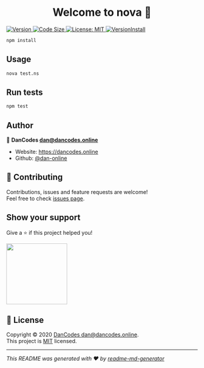 <h1 align="center">Welcome to nova 👋</h1>
<p>
  <a href="">
    <img alt="Version" src="https://img.shields.io/github/languages/top/dan-online/nova">
  </a>
  <a href="">
    <img alt="Code Size" src="https://img.shields.io/github/languages/code-size/dan-online/nova">
  </a>
  <a href="LICENSE.md" target="_blank">
    <img alt="License: MIT" src="https://img.shields.io/badge/License-MIT-yellow.svg" />
  </a>
  <a href="package.json" target="_blank">
    <img alt="Version" src="https://img.shields.io/github/package-json/v/dan-online/nova>
  </a>
</p>

> Computer science simplified for learning purposes.

## Install

```sh
npm install
```

## Usage

```sh
nova test.ns
```

## Run tests

```sh
npm test
```

## Author

👤 **DanCodes <dan@dancodes.online>**

- Website: https://dancodes.online
- Github: [@dan-online](https://github.com/dan-online)

## 🤝 Contributing

Contributions, issues and feature requests are welcome!<br />Feel free to check [issues page](https://github.com/dan-online/Nova/issues).

## Show your support

Give a ⭐️ if this project helped you!

<a href="https://www.patreon.com/mayorchano">
  <img src="https://c5.patreon.com/external/logo/become_a_patron_button@2x.png" width="160">
</a>

## 📝 License

Copyright © 2020 [DanCodes <dan@dancodes.online>](https://github.com/dan-online).<br />
This project is [MIT](LICENSE.md) licensed.

---

_This README was generated with ❤️ by [readme-md-generator](https://github.com/kefranabg/readme-md-generator)_
